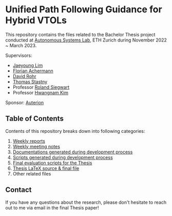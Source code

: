 # Unified Path Following Guidance for Hybrid VTOLs

This repository contains the files related to the Bachelor Thesis project conducted at [Autonomous Systems Lab](https://asl.ethz.ch/), ETH Zurich during November 2022 ~ March 2023.

Supervisors:
- [Jaeyoung Lim](https://github.com/Jaeyoung-Lim)
- [Florian Achermann](https://github.com/acfloria)
- [David Rohr](https://asl.ethz.ch/the-lab/people/person-detail.MjAwMDE2.TGlzdC8yMDMwLDEyMDExMzk5Mjg=.html)
- [Thomas Stastny](https://github.com/tstastny)
- Professor [Roland Siegwart](https://asl.ethz.ch/the-lab/people/person-detail.Mjk5ODE=.TGlzdC8yMDI4LDEyMDExMzk5Mjg=.html)
- Professor [Hwangnam Kim](http://wine.korea.ac.kr/member/professor/)

Sponsor:
[Auterion](https://auterion.com/)

## Table of Contents

Contents of this repository breaks down into following categories:

1. [Weekly reports](weekly_reports)
2. [Weekly meeting notes](weekly_meetings)
3. [Documentations generated during development process](development_documentations)
4. [Scripts generated during development process](development_scripts)
5. [Final evaluation scripts for the Thesis](thesis_scripts)
6. [Thesis LaTeX source & final file](thesis_latex)
7. Other related files

## Contact

If you have any questions about the research, please don't hesitate to reach out to me via email in the final Thesis paper!